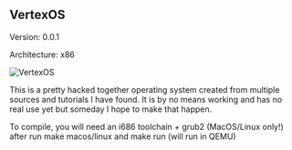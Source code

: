 ## VertexOS

Version: 0.0.1

Architecture: x86

![VertexOS](https://i.imgur.com/6Abfxmi.png)

This is a pretty hacked together operating system created from multiple sources and tutorials I have found. It is by no means working and has no real use yet but someday I hope to make that happen.

To compile, you will need an i686 toolchain + grub2 (MacOS/Linux only!) after run make macos/linux and make run (will run in QEMU)
